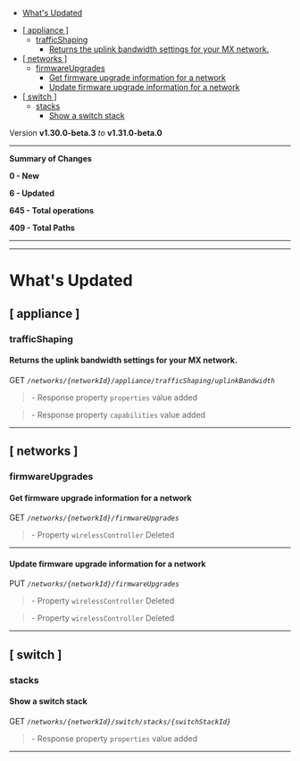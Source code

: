  - [What's Updated](#whats-updated)
  * [\[ appliance \]](#-appliance-)
    + [trafficShaping](#trafficshaping)
      - [Returns the uplink bandwidth settings for your MX network.](#returns-the-uplink-bandwidth-settings-for-your-mx-network)
  * [\[ networks \]](#-networks-)
    + [firmwareUpgrades](#firmwareupgrades)
      - [Get firmware upgrade information for a network](#get-firmware-upgrade-information-for-a-network)
      - [Update firmware upgrade information for a network](#update-firmware-upgrade-information-for-a-network)
  * [\[ switch \]](#-switch-)
    + [stacks](#stacks)
      - [Show a switch stack](#show-a-switch-stack)
 
Version **v1.30.0-beta.3** _to_ **v1.31.0-beta.0**

* * *

**Summary of Changes**

**0 - New**

**6 - Updated**

**645 - Total operations**

**409 - Total Paths**

* * *

* * *

What's Updated
==============

\[ appliance \]
---------------

### trafficShaping

#### Returns the uplink bandwidth settings for your MX network.

GET _`/networks/{networkId}/appliance/trafficShaping/uplinkBandwidth`_

> \- Response property `properties` value added

> \- Response property `capabilities` value added

* * *

\[ networks \]
--------------

### firmwareUpgrades

#### Get firmware upgrade information for a network

GET _`/networks/{networkId}/firmwareUpgrades`_

> \- Property `wirelessController` Deleted

* * *

#### Update firmware upgrade information for a network

PUT _`/networks/{networkId}/firmwareUpgrades`_

> \- Property `wirelessController` Deleted

> \- Property `wirelessController` Deleted

* * *

\[ switch \]
------------

### stacks

#### Show a switch stack

GET _`/networks/{networkId}/switch/stacks/{switchStackId}`_

> \- Response property `properties` value added

* * *